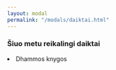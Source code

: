 ```yaml
---
layout: modal
permalink: "/modals/daiktai.html"
---
```


<h3>Šiuo metu reikalingi daiktai</h3>

<li>Dhammos knygos</li>
<!-- <li>Dulkių siurblys</li>
<li>Elektrinis virdulys</li> -->

